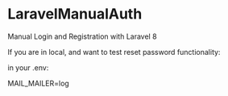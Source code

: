 # LaravelManualAuth
Manual Login and Registration with Laravel 8

If you are in local, and want to test reset password functionality:

in your .env: 

MAIL_MAILER=log


